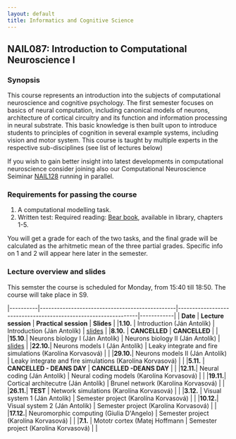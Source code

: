 ```yaml
---
layout: default
title: Informatics and Cognitive Science 
---
```

## NAIL087: Introduction to Computational Neuroscience I

### Synopsis

This course represents an introduction into the subjects of computational neuroscience and cognitive psychology. The first semester focuses on basics of 
neural computation, including canonical models of neurons, architecture of cortical circuitry and its function and information processing
in neural substrate. This basic knowledge is then built upon to introduce students to principles of cognition in several example systems,
including vision and motor system. This course is taught by multiple experts in the respective sub-disciplines (see list of lectures below)

If you wish to gain better insight into latest developments in computational neuroscience consider joining also our 
Computational Neuroscience Seiminar [NAIL128](./compneuroseminar.html) running in parallel.

### Requirements for passing the course

1. A computational modelling task.
2. Written test: Required reading: [Bear book](https://www.amazon.com/Neuroscience-Exploring-Mark-F-Bear/dp/0781760038), available in library, chapters 1-5.

You will get a grade for each of the two tasks, and the final grade will be calculated as the arhitmetic mean of the three partial grades.
Specific info on 1 and 2 will appear here later in the semester.

### Lecture overview and slides

This semster the course is scheduled for Monday, from 15:40 till 18:50. The course will take place in S9.

|----------|------------------------------------------------|----------------------------------------------------------------|------------|
| **Date** | **Lecture session**                            | **Practical session**                                          | **Slides** |
|**1.10.** | Introduction (Ján Antolík)                     | Introduction (Ján Antolík)                                     | [slides](https://e.pcloud.link/publink/show?code=XZrB4sZ9AvpYAtdxIuIbHTgpkJXjSIvo9aV)           |
|**8.10.** | **CANCELLED**                                  | **CANCELLED**                                                  |            |
|**15.10**.| Neurons biology I (Ján Antolík)                | Neurons biology II (Ján Antolík)                               | [slides](https://e.pcloud.link/publink/show?code=XZrB4sZ9AvpYAtdxIuIbHTgpkJXjSIvo9aV)           |
|**22.10.**| Neurons models I (Ján Antolík)                 | Leaky integrate and fire simulations (Karolína Korvasová)      |            |
|**29.10.**| Neurons models II (Ján Antolík)                | Leaky integrate and fire simulations (Karolína Korvasová)      |            |
|**5.11.** | **CANCELLED - DEANS DAY**                      | **CANCELLED -DEANS DAY**                                       |            |
|**12.11.**| Neural coding (Ján Antolík)                    | Neural coding models (Karolína Korvasová)                      |            |
|**19.11.**| Cortical architecutre (Ján Antolík)            | Brunel network (Karolína Korvasová)                            |            |
|**26.11.**| **TEST**                                       | Network simulations (Karolína Korvasová)                       |            |
|**3.12.** | Visual system 1 (Ján Antolik)                  | Semester project (Karolína Korvasová)                          |            |
|**10.12.**| Visual system 2 (Ján Antolik)                  | Semester project (Karolína Korvasová)                          |            |
|**17.12.**| Neuromorphic computing (Giulia D'Angelo)       | Semester project (Karolína Korvasová)                          |            |
|**7.1.**  | Mototr cortex (Matej Hoffmann                  | Semester project (Karolína Korvasová)                          |            |
